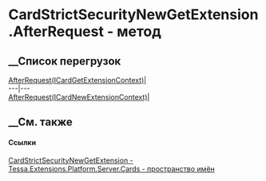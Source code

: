 # CardStrictSecurityNewGetExtension.AfterRequest - метод
##  __Список перегрузок
[AfterRequest(ICardGetExtensionContext)](M_Tessa_Extensions_Platform_Server_Cards_CardStrictSecurityNewGetExtension_AfterRequest.htm)|  
---|---  
[AfterRequest(ICardNewExtensionContext)](M_Tessa_Extensions_Platform_Server_Cards_CardStrictSecurityNewGetExtension_AfterRequest_1.htm)|  
## __См. также
#### Ссылки
[CardStrictSecurityNewGetExtension -
](T_Tessa_Extensions_Platform_Server_Cards_CardStrictSecurityNewGetExtension.htm)
[Tessa.Extensions.Platform.Server.Cards - пространство
имён](N_Tessa_Extensions_Platform_Server_Cards.htm)
